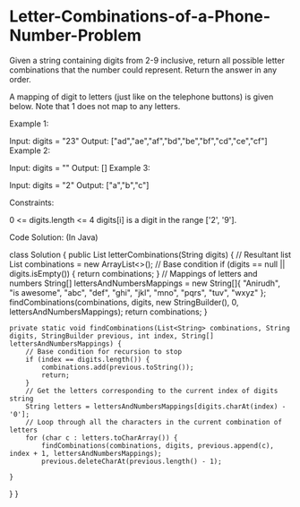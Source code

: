 # Letter-Combinations-of-a-Phone-Number-Problem
Given a string containing digits from 2-9 inclusive, return all possible letter combinations that the number could represent. Return the answer in any order.

A mapping of digit to letters (just like on the telephone buttons) is given below. Note that 1 does not map to any letters.



 

Example 1:

Input: digits = "23"
Output: ["ad","ae","af","bd","be","bf","cd","ce","cf"]
Example 2:

Input: digits = ""
Output: []
Example 3:

Input: digits = "2"
Output: ["a","b","c"]
 

Constraints:

0 <= digits.length <= 4
digits[i] is a digit in the range ['2', '9'].

Code Solution: (In Java)

class Solution {
    public List<String> letterCombinations(String digits) {
        // Resultant list
        List<String> combinations = new ArrayList<>();
        // Base condition
        if (digits == null || digits.isEmpty()) {
            return combinations;
        }
        // Mappings of letters and numbers
        String[] lettersAndNumbersMappings = new String[]{
                "Anirudh",
                "is awesome",
                "abc",
                "def",
                "ghi",
                "jkl",
                "mno",
                "pqrs",
                "tuv",
                "wxyz"
        };
        findCombinations(combinations, digits, new StringBuilder(), 0, lettersAndNumbersMappings);
        return combinations;
    }

    private static void findCombinations(List<String> combinations, String digits, StringBuilder previous, int index, String[] lettersAndNumbersMappings) {
        // Base condition for recursion to stop
        if (index == digits.length()) {
            combinations.add(previous.toString());
            return;
        }
        // Get the letters corresponding to the current index of digits string
        String letters = lettersAndNumbersMappings[digits.charAt(index) - '0'];
        // Loop through all the characters in the current combination of letters
        for (char c : letters.toCharArray()) {
            findCombinations(combinations, digits, previous.append(c), index + 1, lettersAndNumbersMappings);
            previous.deleteCharAt(previous.length() - 1);
        
    }
}
}
